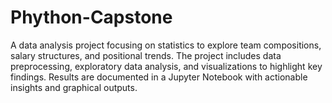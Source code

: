 # Phython-Capstone
A data analysis project focusing on  statistics to explore team compositions, salary structures, and positional trends. The project includes data preprocessing, exploratory data analysis, and visualizations to highlight key findings. Results are documented in a Jupyter Notebook with actionable insights and graphical outputs.
